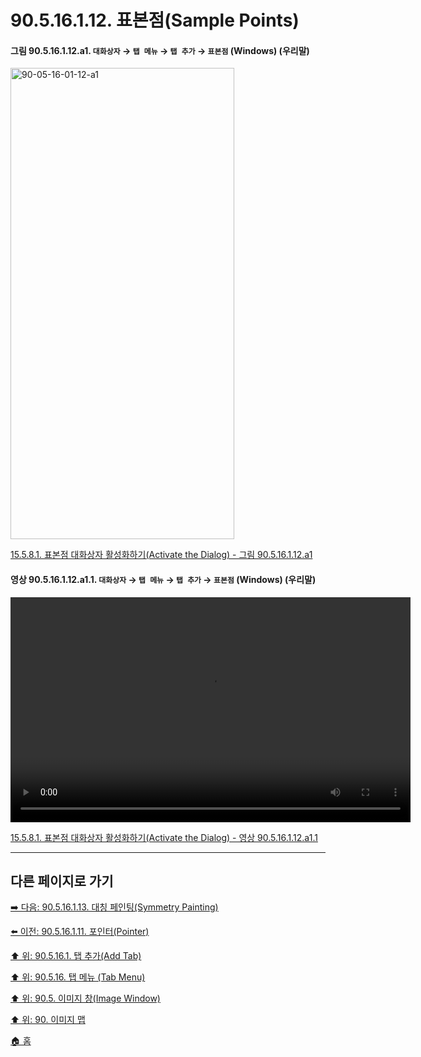 # 90.5.16.1.12. 표본점(Sample Points)

<a id="90-05-16-01-12-a1"></a>

#### 그림 90.5.16.1.12.a1. `대화상자` → `탭 메뉴` → `탭 추가` → `표본점` (Windows) (우리말)
<img width="358" height="754" alt="90-05-16-01-12-a1" src="https://github.com/user-attachments/assets/bd178142-590d-422f-bed5-e44c81e04fb9" />

[15.5.8.1. 표본점 대화상자 활성화하기(Activate the Dialog) - 그림 90.5.16.1.12.a1](./15-05-08-01-activating_the_dialog.md#90-05-16-01-12-a1)

<a id="90-05-16-01-12-a1-01"></a>

#### 영상 90.5.16.1.12.a1.1. `대화상자` → `탭 메뉴` → `탭 추가` → `표본점` (Windows) (우리말)
<video controls="controls" width="640" height="360" src="https://github.com/user-attachments/assets/de1e1506-0e62-4bc9-be20-4744c199149b"></video>

[15.5.8.1. 표본점 대화상자 활성화하기(Activate the Dialog) - 영상 90.5.16.1.12.a1.1](./15-05-08-01-activating_the_dialog.md#90-05-16-01-12-a1-01)

***

## 다른 페이지로 가기

[➡️ 다음: 90.5.16.1.13. 대칭 페인팅(Symmetry Painting)](./90-05-16-01-13-symmetry_painting.md)

[⬅️ 이전: 90.5.16.1.11. 포인터(Pointer)](./90-05-16-01-11-pointer.md)

[⬆️ 위: 90.5.16.1. 탭 추가(Add Tab)](./90-05-16-01-00-add_tab.md)

[⬆️ 위: 90.5.16. 탭 메뉴 (Tab Menu)](./90-05-16-00-tab_menu.md)

[⬆️ 위: 90.5. 이미지 창(Image Window)](./90-05-00-image_window.md)

[⬆️ 위: 90. 이미지 맵](./90-00-image-map.md)

[🏠 홈](./00-home.md)